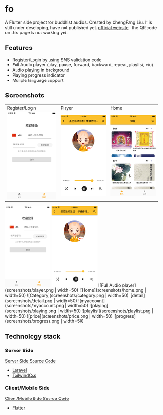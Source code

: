 # fo

A Flutter side project for buddhist audios. Created by ChengFang Liu.
It is still under developing, have not published yet.
[official website](https://app.nowbaby.com) , the QR code on this page is not working yet.

## Features

- Register/Login by using SMS validation code
- Full Audio player (play, pause, forward, backward, repeat, playlist, etc)
- Audio playing in background
- Playing progress indicator
- Muliple language support

## Screenshots

<table>
  <tr>
    <td>Register/Login</td>
     <td>Player</td>
     <td>Home</td>
  </tr>
  <tr>
    <td><img src="screenshots/register.png" width=180></td>
    <td><img src="screenshots/player.png" width=180></td>
    <td><img src="screenshots/home.png" width=180></td>
  </tr>
 </table>

<img src="screenshots/register.png" width="150" >
<img src="screenshots/player.png" width="150" >
![Full Audio player](screenshots/player.png | width=50)
![Home](screenshots/home.png | width=50)
![Category](screenshots/category.png | width=50)
![detail](screenshots/detail.png | width=50)
![myaccount](screenshots/myaccount.png | width=50)
![playing](screenshots/playing.png | width=50)
![playlist](screenshots/playlist.png | width=50)
![price](screenshots/price.png | width=50)
![progress](screenshots/progress.png | width=50)

## Technology stack

### Server Side

[Server Side Source Code](https://github.com/liucf/fo_server)

- [Laravel](https://laravel.com)
- [TailwindCss](https://tailwindcss.com)

### Client/Mobile Side

[Client/Mobile Side Source Code](https://github.com/liucf/fo_client_fultter)

- [Flutter](https://flutter.dev)
